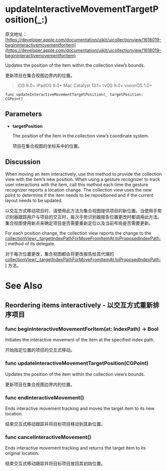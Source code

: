 # updateInteractiveMovementTargetPosition(_:)


原文地址：
[https://developer.apple.com/documentation/uikit/uicollectionview/1618019-begininteractivemovementforitem](https://developer.apple.com/documentation/uikit/uicollectionview/1618019-begininteractivemovementforitem)

Updates the position of the item within the collection view’s bounds.

更新项目在集合视图边界内的位置。

> iOS 9.0+
iPadOS 9.0+
Mac Catalyst 13.1+
tvOS 9.0+
visionOS 1.0+


```
func updateInteractiveMovementTargetPosition(_ targetPosition: CGPoint)
```

## Parameters

- **targetPosition**

	The position of the item in the collection view’s coordinate system.
	
	项目在集合视图的坐标系中的位置。

## Discussion 

When moving an item interactively, use this method to provide the collection view with the item’s new position. When using a gesture recognizer to track user interactions with the item, call this method each time the gesture recognizer reports a location change. The collection view uses the new point to determine if the item needs to be repositioned and if the current layout needs to be updated.

以交互方式移动项目时，请使用此方法为集合视图提供项目的新位置。当使用手势识别器跟踪用户与项目的交互时，每次手势识别器报告位置更改时都调用此方法。集合视图使用新点来确定项目是否需要重新定位以及当前布局是否需要更新。

For each position change, the collection view reports the change to the [collectionView(_:targetIndexPathForMoveFromItemAt:toProposedIndexPath:)](https://developer.apple.com/documentation/uikit/uicollectionviewdelegate/1618052-collectionview) method of its delegate.

对于每次位置更改，集合视图都会将更改报告给其代理的 [collectionView(_:targetIndexPathForMoveFromItemAt:toProposedIndexPath:)](https://developer.apple.com/documentation/uikit/uicollectionviewdelegate/1618052-collectionview) 方法。


# See Also

## Reordering items interactively - 以交互方式重新排序项目

### func beginInteractiveMovementForItem(at: IndexPath) -> Bool

Initiates the interactive movement of the item at the specified index path.

开始指定位置的项目的交互式移动。

### func updateInteractiveMovementTargetPosition(CGPoint)

Updates the position of the item within the collection view’s bounds.

更新项目在集合视图边界内的位置。

### func endInteractiveMovement()

Ends interactive movement tracking and moves the target item to its new location.

结束交互式移动跟踪并将目标项目移动到其新位置。

### func cancelInteractiveMovement()

Ends interactive movement tracking and returns the target item to its original location.

结束交互式移动跟踪并将目标项目放回其初始位置。

